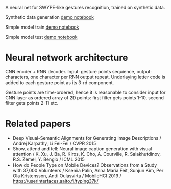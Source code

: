 A neural net for SWYPE-like gestures recognition, trained on synthetic data.

Synthetic data generation [demo notebook](strokes.ipynb)

Simple model train [demo notebook](cnn-train.ipynb)

Simple model test [demo notebook](cnn-test.ipynb)

# Neural network architecture

CNN encder + RNN decoder. Input: gesture points sequience, output: characters, one character per RNN output repeat. Underlaying letter code is added to each gesture point as its 3-rd component.

Gesture points are time-ordered, hence it is reasonable to consider input for CNN layer as ordered array of 2D points: first filter gets points 1-10, second filter gets points 2-11 etc.

# Related papers

- Deep Visual-Semantic Alignments for Generating Image Descriptions / Andrej Karpathy, Li Fei-Fei / CVPR 2015
- Show, attend and tell: Neural image caption generation with visual attention / K. Xu, J. Ba, R. Kiros, K. Cho, A. Courville, R. Salakhutdinov, R.S. Zemel, Y. Bengio / ICML 2015
- How do People Type on Mobile Devices? Observations from a Study with 37,000 Volunteers / Kseniia Palin, Anna Maria Feit, Sunjun Kim, Per Ola Kristensson, Antti Oulasvirta / MobileHCI 2019 / https://userinterfaces.aalto.fi/typing37k/
